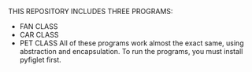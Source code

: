 THIS REPOSITORY INCLUDES THREE PROGRAMS:
* FAN CLASS
* CAR CLASS
* PET CLASS
All of these programs work almost the exact same, using abstraction and encapsulation. To run the programs, you must install pyfiglet first.
